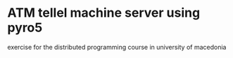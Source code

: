 # ATM tellel machine server using pyro5
exercise for the distributed programming course in university of macedonia
